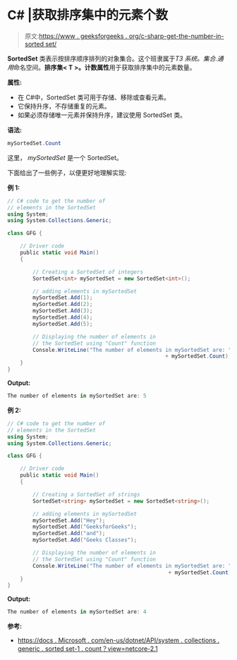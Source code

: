 # C# |获取排序集中的元素个数

> 原文:[https://www . geeksforgeeks . org/c-sharp-get-the-number-in-sorted set/](https://www.geeksforgeeks.org/c-sharp-get-the-number-of-elements-in-the-sortedset/)

**SortedSet** 类表示按排序顺序排列的对象集合。这个班隶属于*T3 系统。集合.通用*命名空间。**排序集< T >。计数属性**用于获取排序集中的元素数量。

**属性:**

*   在 C#中，SortedSet 类可用于存储、移除或查看元素。
*   它保持升序，不存储重复的元素。
*   如果必须存储唯一元素并保持升序，建议使用 SortedSet 类。

**语法:**

```cs
mySortedSet.Count

```

这里， *mySortedSet* 是一个 SortedSet。

下面给出了一些例子，以便更好地理解实现:

**例 1:**

```cs
// C# code to get the number of
// elements in the SortedSet
using System;
using System.Collections.Generic;

class GFG {

    // Driver code
    public static void Main()
    {

        // Creating a SortedSet of integers
        SortedSet<int> mySortedSet = new SortedSet<int>();

        // adding elements in mySortedSet
        mySortedSet.Add(1);
        mySortedSet.Add(2);
        mySortedSet.Add(3);
        mySortedSet.Add(4);
        mySortedSet.Add(5);

        // Displaying the number of elements in
        // the SortedSet using "Count" function
        Console.WriteLine("The number of elements in mySortedSet are: " 
                                                  + mySortedSet.Count);
    }
}
```

**Output:**

```cs
The number of elements in mySortedSet are: 5

```

**例 2:**

```cs
// C# code to get the number of
// elements in the SortedSet
using System;
using System.Collections.Generic;

class GFG {

    // Driver code
    public static void Main()
    {

        // Creating a SortedSet of strings
        SortedSet<string> mySortedSet = new SortedSet<string>();

        // adding elements in mySortedSet
        mySortedSet.Add("Hey");
        mySortedSet.Add("GeeksforGeeks");
        mySortedSet.Add("and");
        mySortedSet.Add("Geeks Classes");

        // Displaying the number of elements in
        // the SortedSet using "Count" function
        Console.WriteLine("The number of elements in mySortedSet are: " 
                                                   + mySortedSet.Count);
    }
}
```

**Output:**

```cs
The number of elements in mySortedSet are: 4

```

**参考:**

*   [https://docs . Microsoft . com/en-us/dotnet/API/system . collections . generic . sorted set-1 . count？view=netcore-2.1](https://docs.microsoft.com/en-us/dotnet/api/system.collections.generic.sortedset-1.count?view=netcore-2.1)